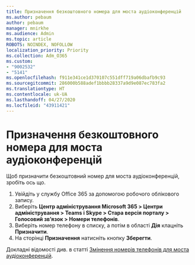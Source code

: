 ```yaml
---
title: Призначення безкоштовного номера для моста аудіоконференцій
ms.author: pebaum
author: pebaum
manager: mnirkhe
ms.audience: Admin
ms.topic: article
ROBOTS: NOINDEX, NOFOLLOW
localization_priority: Priority
ms.collection: Adm_O365
ms.custom:
- "9002532"
- "5141"
ms.openlocfilehash: f911e341ce1d370107c551dff719a06dbafb9c93
ms.sourcegitcommit: 286000b588adef1bbbb28337a9d9e087ec783fa2
ms.translationtype: HT
ms.contentlocale: uk-UA
ms.lasthandoff: 04/27/2020
ms.locfileid: "43911421"
---
```

# <a name="assign-a-toll-free-number-to-your-audio-conferencing-bridge"></a>Призначення безкоштовного номера для моста аудіоконференцій

Щоб призначити безкоштовний номер для моста аудіоконференцій, зробіть ось що.

1. Увійдіть у службу Office 365 за допомогою робочого облікового запису.
2. Виберіть **Центр адміністрування Microsoft 365 > Центри адміністрування > Teams і Skype > Стара версія порталу > Голосовий зв’язок > Номери телефонів**.
3. Виберіть номер телефону в списку, а потім в області **Дія** клацніть **Призначити**.
4. На сторінці **Призначення** натисніть кнопку **Зберегти**.

Докладні відомості див. в статті [Змінення номерів телефонів для моста аудіоконференцій](https://docs.microsoft.com/MicrosoftTeams/change-the-phone-numbers-on-your-audio-conferencing-bridge).
